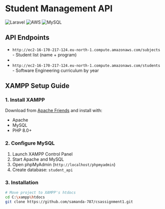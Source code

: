 # Student Management API 

![Laravel](https://img.shields.io/badge/Laravel-FF2D20?style=for-the-badge&logo=laravel&logoColor=white)
![AWS](https://img.shields.io/badge/AWS-%23FF9900.svg?style=for-the-badge&logo=amazon-aws&logoColor=white)
![MySQL](https://img.shields.io/badge/MySQL-005C84?style=for-the-badge&logo=mysql&logoColor=white)
## API Endpoints
- `http://ec2-16-170-217-124.eu-north-1.compute.amazonaws.com/subjects` - Student list (name + program)
- 
- `http://ec2-16-170-217-124.eu-north-1.compute.amazonaws.com/students` - Software Engineering curriculum by year

## XAMPP Setup Guide

### 1. Install XAMPP
Download from [Apache Friends](https://www.apachefriends.org/) and install with:
- Apache
- MySQL
- PHP 8.0+

### 2. Configure MySQL
1. Launch XAMPP Control Panel
2. Start Apache and MySQL
3. Open phpMyAdmin (`http://localhost/phpmyadmin`)
4. Create database: `student_api`

### 3. Installation
```bash
# Move project to XAMPP's htdocs
cd C:\xampp\htdocs
git clone https://github.com/samanda-787/csassignment1.git

